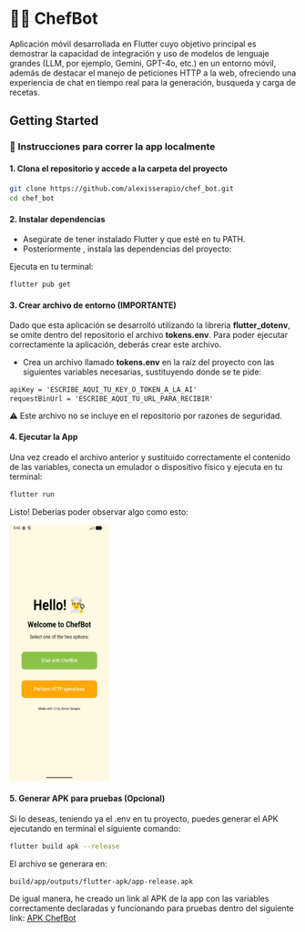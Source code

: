 # 👨‍🍳 ChefBot

Aplicación móvil desarrollada en Flutter cuyo objetivo principal es demostrar la capacidad de integración y uso de modelos de lenguaje grandes (LLM, por ejemplo, Gemini, GPT-4o, etc.) en un entorno móvil, además de destacar el manejo de peticiones HTTP a la web, ofreciendo una experiencia de chat en tiempo real para la generación, busqueda y carga de recetas.

## Getting Started

### 🚀 Instrucciones para correr la app localmente

#### 1. Clona el repositorio y accede a la carpeta del proyecto
```bash
git clone https://github.com/alexisserapio/chef_bot.git
cd chef_bot
```

#### 2. Instalar dependencias
- Asegúrate de tener instalado Flutter y que esté en tu PATH.
- Posteriormente , instala las dependencias del proyecto:

Ejecuta en tu terminal:
```bash
flutter pub get
```
#### 3. Crear archivo de entorno (IMPORTANTE)
Dado que esta aplicación se desarrolló utilizando la libreria **flutter_dotenv**, se omite dentro del repositorio el archivo **tokens.env**. Para poder ejecutar correctamente la aplicación, deberás crear este archivo.
- Crea un archivo llamado **tokens.env** en la raíz del proyecto con las siguientes variables necesarias, sustituyendo donde se te pide:
```tokens.env
apiKey = 'ESCRIBE_AQUI_TU_KEY_O_TOKEN_A_LA_AI'
requestBinUrl = 'ESCRIBE_AQUI_TU_URL_PARA_RECIBIR'
```
⚠️ Este archivo no se incluye en el repositorio por razones de seguridad.

#### 4. Ejecutar la App
Una vez creado el archivo anterior y sustituido correctamente el contenido de las variables, conecta un emulador o dispositivo físico y ejecuta en tu terminal:
```bash
flutter run
```
Listo! Deberias poder observar algo como esto:

<img src="https://github.com/alexisserapio/chef_bot_resources/blob/main/rsc/1.png" width="175" height="450">

#### 5. Generar APK para pruebas (Opcional)
Si lo deseas, teniendo ya el .env en tu proyecto, puedes generar el APK ejecutando en terminal el siguiente comando:
```bash
flutter build apk --release
```
El archivo se generara en:
```Documents
build/app/outputs/flutter-apk/app-release.apk
```
De igual manera, he creado un link al APK de la app con las variables correctamente declaradas y funcionando para pruebas dentro del siguiente link: [APK ChefBot](https://drive.google.com/file/d/1Z8wAzBMm-o-htt64gH_6Tw-4Te_Zk6Fb/view?usp=sharing)



